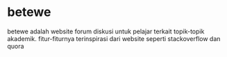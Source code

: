 # betewe
betewe adalah website forum diskusi untuk pelajar terkait topik-topik akademik. fitur-fiturnya terinspirasi dari website seperti stackoverflow dan quora
